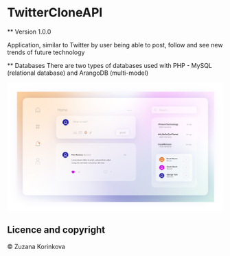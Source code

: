 # TwitterCloneAPI

** Version 1.0.0

Application, similar to Twitter by user being able to post, follow and see new trends of future technology

** Databases
There are two types of databases used with PHP - MySQL (relational database) and ArangoDB (multi-model)


![](images/title.jpg)


## Licence and copyright
© Zuzana Korinkova
